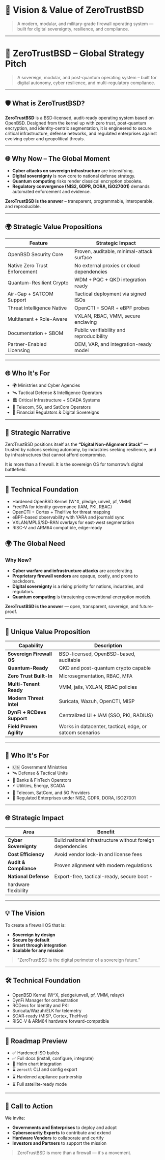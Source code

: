 # 🚀 Vision & Value of ZeroTrustBSD

> A modern, modular, and military-grade firewall operating system — built for digital sovereignty, resilience, and compliance.

---

# 🚀 ZeroTrustBSD – Global Strategy Pitch

> A sovereign, modular, and post-quantum operating system – built for digital autonomy, cyber resilience, and multi-regulatory compliance.

---

## 🛡 What is ZeroTrustBSD?

**ZeroTrustBSD** is a BSD-licensed, audit-ready operating system based on OpenBSD. Designed from the kernel up with zero trust, post-quantum encryption, and identity-centric segmentation, it is engineered to secure critical infrastructure, defense networks, and regulated enterprises against evolving cyber and geopolitical threats.

---

## 🌐 Why Now – The Global Moment

- **Cyber attacks on sovereign infrastructure** are intensifying.
- **Digital sovereignty** is now core to national defense strategy.
- **Quantum computing** risks render classical encryption obsolete.
- **Regulatory convergence (NIS2, GDPR, DORA, ISO27001)** demands automated enforcement and evidence.

**ZeroTrustBSD is the answer** – transparent, programmable, interoperable, and reproducible.

---

## 🌍 Strategic Value Propositions

| Feature                      | Strategic Impact |
|-----------------------------|------------------|
| OpenBSD Security Core       | Proven, auditable, minimal-attack surface |
| Native Zero Trust Enforcement | No external proxies or cloud dependencies |
| Quantum-Resilient Crypto     | WDM + PQC + QKD integration ready |
| Air-Gap + SATCOM Support     | Tactical deployment via signed ISOs |
| Threat Intelligence Native   | OpenCTI + SOAR + eBPF probes |
| Multitenant + Role-Aware     | VXLAN, RBAC, VMM, secure enclaving |
| Documentation + SBOM         | Public verifiability and reproducibility |
| Partner-Enabled Licensing    | OEM, VAR, and integration-ready model |

---

## 🌐 Who It's For

- 🌍 Ministries and Cyber Agencies
- 🛰 Tactical Defense & Intelligence Operators
- 🏛 Critical Infrastructure + SCADA Systems
- 📡 Telecom, 5G, and SatCom Operators
- 🏦 Financial Regulators & Digital Sovereigns

---

## 🧭 Strategic Narrative

ZeroTrustBSD positions itself as the **“Digital Non-Alignment Stack”** — trusted by nations seeking autonomy, by industries seeking resilience, and by infrastructures that cannot afford compromise.

It is more than a firewall. It is the sovereign OS for tomorrow’s digital battlefield.

---

## 🔧 Technical Foundation

- Hardened OpenBSD Kernel (W^X, pledge, unveil, pf, VMM)
- FreeIPA for identity governance (IAM, PKI, RBAC)
- OpenCTI + Cortex + TheHive for threat mapping
- eBPF-based observability with YARA and journald sync
- VXLAN/MPLS/SD-RAN overlays for east-west segmentation
- RISC-V and ARM64 compatible, edge-ready

## 🌍 The Global Need

### Why Now?

- **Cyber warfare and infrastructure attacks** are accelerating.
- **Proprietary firewall vendors** are opaque, costly, and prone to backdoors.
- **Digital sovereignty** is a rising priority for nations, industries, and regulators.
- **Quantum computing** is threatening conventional encryption models.

**ZeroTrustBSD is the answer** — open, transparent, sovereign, and future-proof.

---

## 🧠 Unique Value Proposition

| Capability              | Description |
|--------------------------|-------------|
| **Sovereign Firewall OS** | BSD-licensed, OpenBSD-based, auditable |
| **Quantum-Ready**         | QKD and post-quantum crypto capable |
| **Zero Trust Built-In**   | Microsegmentation, RBAC, MFA |
| **Multi-Tenant Ready**    | VMM, jails, VXLAN, RBAC policies |
| **Modern Threat Intel**   | Suricata, Wazuh, OpenCTI, MISP |
| **DynFi + RCDevs Support**| Centralized UI + IAM (SSO, PKI, RADIUS) |
| **Field Proven Agility**  | Works in datacenter, tactical, edge, or satcom scenarios |

---

## 🎯 Who It's For

- 🇺🇳 Government Ministries
- 🛰️ Defense & Tactical Units
- 🏦 Banks & FinTech Operators
- ⚡ Utilities, Energy, SCADA
- 📡 Telecom, SatCom, and 5G Providers
- 🧾 Regulated Enterprises under NIS2, GDPR, DORA, ISO27001

---

## 🌐 Strategic Impact

| Area              | Benefit |
|-------------------|---------|
| **Cyber Sovereignty** | Build national infrastructure without foreign dependencies |
| **Cost Efficiency**    | Avoid vendor lock-in and license fees |
| **Audit & Compliance** | Proven alignment with modern regulations |
| **National Defense**   | Export-free, tactical-ready, secure boot +
 hardware flexibility |

---

## 💡 The Vision

To create a firewall OS that is:

- **Sovereign by design**
- **Secure by default**
- **Smart through integration**
- **Scalable for any mission**

> "ZeroTrustBSD is the digital perimeter of a sovereign future."

---

## 🛠 Technical Foundation

- OpenBSD Kernel (W^X, pledge/unveil, pf, VMM, relayd)
- DynFi Manager for orchestration
- RCDevs for Identity and PKI
- Suricata/Wazuh/ELK for telemetry
- SOAR-ready (MISP, Cortex, TheHive)
- RISC-V & ARM64 hardware forward-compatible

---

## 🧭 Roadmap Preview

- ✅ Hardened ISO builds
- ✅ Full docs (install, configure, integrate)
- 🔄 Helm chart integration
- ⌛ `zeroctl` CLI and config export
- ⌛ Hardened appliance partnership
- ⌛ Full satellite-ready mode

---

## 📣 Call to Action

We invite:

- **Governments and Enterprises** to deploy and adopt
- **Cybersecurity Experts** to contribute and extend
- **Hardware Vendors** to collaborate and certify
- **Investors and Partners** to support the mission

> ZeroTrustBSD is more than a firewall — it's a movement.

